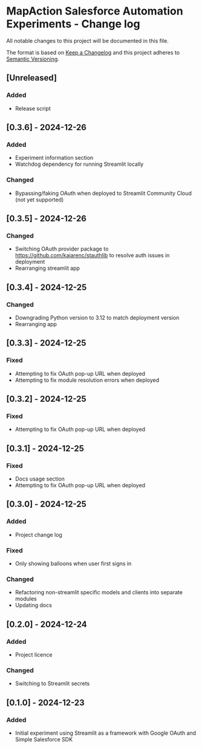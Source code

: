 # MapAction Salesforce Automation Experiments - Change log

All notable changes to this project will be documented in this file.

The format is based on [Keep a Changelog](http://keepachangelog.com/en/1.0.0/)
and this project adheres to [Semantic Versioning](http://semver.org/spec/v2.0.0.html).

## [Unreleased]

### Added

* Release script

## [0.3.6] - 2024-12-26

### Added

* Experiment information section
* Watchdog dependency for running Streamlit locally

### Changed

* Bypassing/faking OAuth when deployed to Streamlit Community Cloud (not yet supported)

## [0.3.5] - 2024-12-26

### Changed

* Switching OAuth provider package to https://github.com/kajarenc/stauthlib to resolve auth issues in deployment
* Rearranging streamlit app

## [0.3.4] - 2024-12-25

### Changed

* Downgrading Python version to 3.12 to match deployment version
* Rearranging app

## [0.3.3] - 2024-12-25

### Fixed

- Attempting to fix OAuth pop-up URL when deployed
- Attempting to fix module resolution errors when deployed

## [0.3.2] - 2024-12-25

### Fixed

- Attempting to fix OAuth pop-up URL when deployed

## [0.3.1] - 2024-12-25

### Fixed

- Docs usage section
- Attempting to fix OAuth pop-up URL when deployed

## [0.3.0] - 2024-12-25

### Added

- Project change log

### Fixed

- Only showing balloons when user first signs in

### Changed

- Refactoring non-streamlit specific models and clients into separate modules
- Updating docs

## [0.2.0] - 2024-12-24

### Added

- Project licence

### Changed

- Switching to Streamlit secrets

## [0.1.0] - 2024-12-23

### Added

- Initial experiment using Streamlit as a framework with Google OAuth and Simple Salesforce SDK
